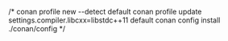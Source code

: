 <!-- conan config set general.cmake_generator=Ninja -->

 /*
conan profile new --detect default
conan profile update settings.compiler.libcxx=libstdc++11 default
conan config install ./conan/config
 */
